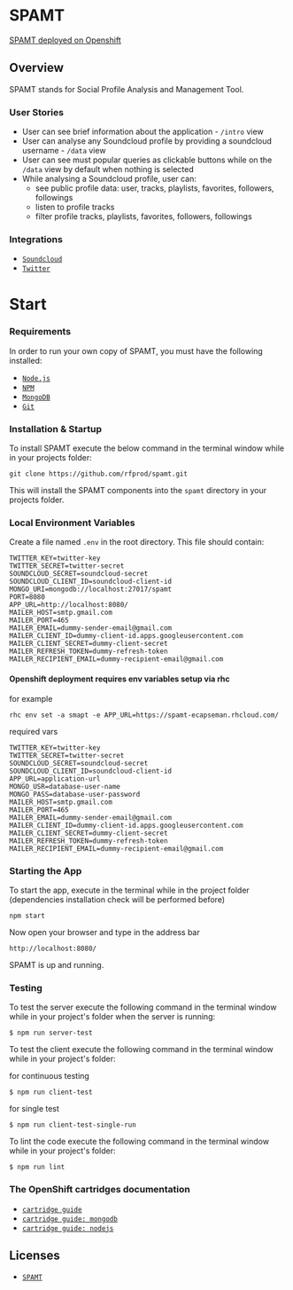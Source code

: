 # SPAMT

[SPAMT deployed on Openshift](http://spamt-ecapseman.rhcloud.com/)

## Overview

SPAMT stands for Social Profile Analysis and Management Tool.

### User Stories
* User can see brief information about the application - `/intro` view
* User can analyse any Soundcloud profile by providing a soundcloud username - `/data` view
* User can see must popular queries as clickable buttons while on the `/data` view by default when nothing is selected
* While analysing a Soundcloud profile, user can:
  * see public profile data: user, tracks, playlists, favorites, followers, followings
  * listen to profile tracks
  * filter profile tracks, playlists, favorites, followers, followings

### Integrations

* [`Soundcloud`](https://soundcloud.com/)
* [`Twitter`](https://twitter.com/)

# Start

### Requirements

In order to run your own copy of SPAMT, you must have the following installed:

- [`Node.js`](https://nodejs.org/)
- [`NPM`](https://nodejs.org/)
- [`MongoDB`](http://www.mongodb.org/)
- [`Git`](https://git-scm.com/)

### Installation & Startup

To install SPAMT execute the below command in the terminal window while in your projects folder:

```
git clone https://github.com/rfprod/spamt.git
```

This will install the SPAMT components into the `spamt` directory in your projects folder.

### Local Environment Variables

Create a file named `.env` in the root directory. This file should contain:

```
TWITTER_KEY=twitter-key
TWITTER_SECRET=twitter-secret
SOUNDCLOUD_SECRET=soundcloud-secret
SOUNDCLOUD_CLIENT_ID=soundcloud-client-id
MONGO_URI=mongodb://localhost:27017/spamt
PORT=8080
APP_URL=http://localhost:8080/
MAILER_HOST=smtp.gmail.com
MAILER_PORT=465
MAILER_EMAIL=dummy-sender-email@gmail.com
MAILER_CLIENT_ID=dummy-client-id.apps.googleusercontent.com
MAILER_CLIENT_SECRET=dummy-client-secret
MAILER_REFRESH_TOKEN=dummy-refresh-token
MAILER_RECIPIENT_EMAIL=dummy-recipient-email@gmail.com
```

#### Openshift deployment requires env variables setup via rhc

for example

`rhc env set -a smapt -e APP_URL=https://spamt-ecapseman.rhcloud.com/`

required vars

```
TWITTER_KEY=twitter-key
TWITTER_SECRET=twitter-secret
SOUNDCLOUD_SECRET=soundcloud-secret
SOUNDCLOUD_CLIENT_ID=soundcloud-client-id
APP_URL=application-url
MONGO_USR=database-user-name
MONGO_PASS=database-user-password
MAILER_HOST=smtp.gmail.com
MAILER_PORT=465
MAILER_EMAIL=dummy-sender-email@gmail.com
MAILER_CLIENT_ID=dummy-client-id.apps.googleusercontent.com
MAILER_CLIENT_SECRET=dummy-client-secret
MAILER_REFRESH_TOKEN=dummy-refresh-token
MAILER_RECIPIENT_EMAIL=dummy-recipient-email@gmail.com
```

### Starting the App

To start the app, execute in the terminal while in the project folder (dependencies installation check will be performed before)

```
npm start
```

Now open your browser and type in the address bar

```
http://localhost:8080/
```

SPAMT is up and running.

### Testing

To test the server execute the following command in the terminal window while in your project's folder when the server is running:

```
$ npm run server-test
```

To test the client execute the following command in the terminal window while in your project's folder:

for continuous testing

```
$ npm run client-test
```

for single test

```
$ npm run client-test-single-run
```

To lint the code execute the following command in the terminal window while in your project's folder:

```
$ npm run lint
```

### The OpenShift cartridges documentation

* [`cartridge guide`](https://github.com/openshift/origin-server/blob/master/documentation/oo_cartridge_guide.adoc#openshift-origin-cartridge-guide)
* [`cartridge guide: mongodb`](https://github.com/openshift/origin-server/blob/master/documentation/oo_cartridge_guide.adoc#9-mongodb)
* [`cartridge guide: nodejs`](https://github.com/openshift/origin-server/blob/master/documentation/oo_cartridge_guide.adoc#11-nodejs)

## Licenses

* [`SPAMT`](LICENSE.md)
